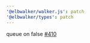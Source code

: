 ```yaml
---
'@elbwalker/walker.js': patch
'@elbwalker/types': patch
---
```


queue on false [#410](https://github.com/elbwalker/walkerOS/issues/410)
